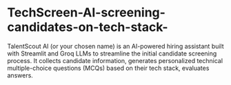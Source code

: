 # TechScreen-AI-screening-candidates-on-tech-stack-
TalentScout AI (or your chosen name) is an AI-powered hiring assistant built with Streamlit and Groq LLMs to streamline the initial candidate screening process. It collects candidate information, generates personalized technical multiple-choice questions (MCQs) based on their tech stack, evaluates answers.
